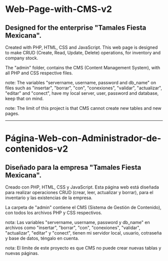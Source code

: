 # Web-Page-with-CMS-v2
## Designed for the enterprise "Tamales Fiesta Mexicana".
Created with PHP, HTML, CSS and JavaScript. This web page is designed to make CRUD (Create, Read, Update, Delete) operations, for inventory and company stock.

The "admin" folder, contains the CMS (Content Management System), with all PHP and CSS respective files.


note: The variables "servername, username, password and db_name" on files such as "insertar", "borrar", "con", "conexiones", "validar", "actualizar", "editar" and "conect", have my local server, user, password and database, keep that on mind.


note: The limit of this project is that CMS cannot create new tables and new pages.

----
# Página-Web-con-Administrador-de-contenidos-v2
## Diseñado para la empresa "Tamales Fiesta Mexicana".
Creado con PHP, HTML, CSS y JavaScript. Esta página web está diseñada para realizar operaciones CRUD (crear, leer, actualizar y borrar), para el inventario y las existencias de la empresa.

La carpeta de "admin" contiene el CMS (Sistema de Gestión de Contenido), con todos los archivos PHP y CSS respectivos. 


nota: Las variables "servername, username, password y db_name" en archivos como "insertar", "borrar", "con", "conexiones", "validar", "actualizar", "editar" y "conect", tienen mi servidor local, usuario, cotraseña y base de datos, téngalo en cuenta.


nota: El límite de este proyecto es que CMS no puede crear nuevas tablas y nuevas páginas.
